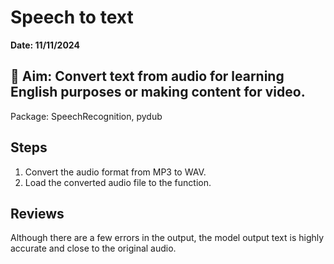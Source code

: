 # Speech to text
**Date: 11/11/2024**

🎯 Aim: Convert text from audio for learning English purposes or making content for video.
---
Package: SpeechRecognition, pydub

## Steps
1. Convert the audio format from MP3 to WAV.
2. Load the converted audio file to the function.

## Reviews
Although there are a few errors in the output, the model output text is highly accurate and close to the original audio.
